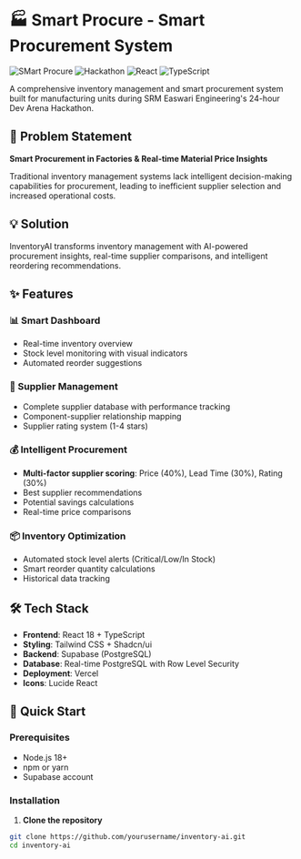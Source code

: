 # 🏭 Smart Procure - Smart Procurement System

![SMart Procure](https://img.shields.io/badge/InventoryAI-Smart_Procurement-blue)
![Hackathon](https://img.shields.io/badge/Hackathon-Dev_Arena_2024-orange)
![React](https://img.shields.io/badge/React-18.2+-61DAFB)
![TypeScript](https://img.shields.io/badge/TypeScript-5.0+-3178C6)

A comprehensive inventory management and smart procurement system built for manufacturing units during SRM Easwari Engineering's 24-hour Dev Arena Hackathon.

## 🎯 Problem Statement
**Smart Procurement in Factories & Real-time Material Price Insights**

Traditional inventory management systems lack intelligent decision-making capabilities for procurement, leading to inefficient supplier selection and increased operational costs.

## 💡 Solution
InventoryAI transforms inventory management with AI-powered procurement insights, real-time supplier comparisons, and intelligent reordering recommendations.

## ✨ Features

### 📊 Smart Dashboard
- Real-time inventory overview
- Stock level monitoring with visual indicators
- Automated reorder suggestions

### 🔗 Supplier Management
- Complete supplier database with performance tracking
- Component-supplier relationship mapping
- Supplier rating system (1-4 stars)

### 💰 Intelligent Procurement
- **Multi-factor supplier scoring**: Price (40%), Lead Time (30%), Rating (30%)
- Best supplier recommendations
- Potential savings calculations
- Real-time price comparisons

### 📦 Inventory Optimization
- Automated stock level alerts (Critical/Low/In Stock)
- Smart reorder quantity calculations
- Historical data tracking

## 🛠️ Tech Stack

- **Frontend**: React 18 + TypeScript
- **Styling**: Tailwind CSS + Shadcn/ui
- **Backend**: Supabase (PostgreSQL)
- **Database**: Real-time PostgreSQL with Row Level Security
- **Deployment**: Vercel
- **Icons**: Lucide React

## 🚀 Quick Start

### Prerequisites
- Node.js 18+ 
- npm or yarn
- Supabase account

### Installation

1. **Clone the repository**
```bash
git clone https://github.com/yourusername/inventory-ai.git
cd inventory-ai
